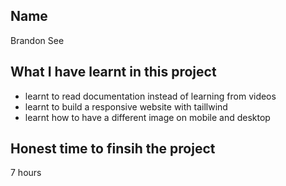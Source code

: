 ## Name
Brandon See

## What I have learnt in this project
- learnt to read documentation instead of learning from videos
- learnt to build a responsive website with taillwind
- learnt how to have a different image on mobile and desktop

## Honest time to finsih the project
7 hours
